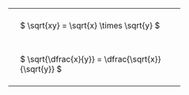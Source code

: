 ---
---

#  
<br>
<style type="text/css">
#T_37c20 th.col_heading {
  text-align: left;
  font-size: 1em;
}
#T_37c20 td {
  text-align: left;
  font-size: 1em;
  padding: 1.5em;
}
#T_37c20_row0_col0, #T_37c20_row1_col0 {
  width: 300px;
  white-space: pre-wrap;
}
</style>
<table id="T_37c20">
  <thead>
  </thead>
  <tbody>
    <tr>
      <td id="T_37c20_row0_col0" class="data row0 col0" >$ \sqrt{xy} = \sqrt{x} \times \sqrt{y} $</td>
    </tr>
    <tr>
      <td id="T_37c20_row1_col0" class="data row1 col0" >$ \sqrt{\dfrac{x}{y}} = \dfrac{\sqrt{x}}{\sqrt{y}} $</td>
    </tr>
  </tbody>
</table>
